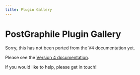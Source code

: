 ```yaml
---
title: Plugin Gallery
---
```


# PostGraphile Plugin Gallery

Sorry, this has not been ported from the V4 documentation yet.

Please see the [Version 4 documentation](../4/plugin-gallery).

If you would
like to help, please get in touch!

<!-- TODO: gallery -->
